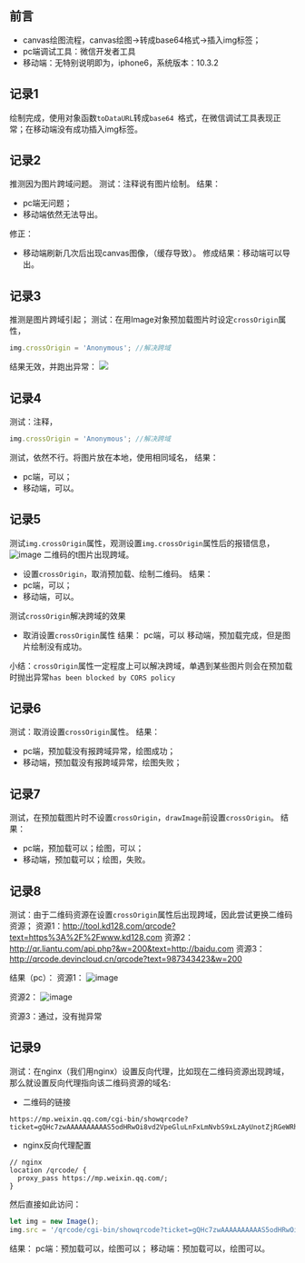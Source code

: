 ## 前言
- canvas绘图流程，canvas绘图->转成base64格式->插入img标签；
- pc端调试工具：微信开发者工具
- 移动端：无特别说明即为，iphone6，系统版本：10.3.2

## 记录1
绘制完成，使用对象函数`toDataURL`转成`base64 `格式，在微信调试工具表现正常；在移动端没有成功插入img标签。

## 记录2
推测因为图片跨域问题。
测试：注释说有图片绘制。
结果：
- pc端无问题；
- 移动端依然无法导出。

修正：
- 移动端刷新几次后出现canvas图像，（缓存导致）。
修成结果：移动端可以导出。

## 记录3
推测是图片跨域引起；
测试：在用Image对象预加载图片时设定`crossOrigin`属性，
```javascript
img.crossOrigin = 'Anonymous'; //解决跨域
```
结果无效，并跑出异常：
![](https://user-images.githubusercontent.com/25907273/32412931-3702a30c-c1cb-11e7-9208-eed326cc02fc.png)


## 记录4
测试：注释，
```javascript
img.crossOrigin = 'Anonymous'; //解决跨域
```
测试，依然不行。将图片放在本地，使用相同域名，
结果：
- pc端，可以；
- 移动端，可以。

## 记录5
测试`img.crossOrigin`属性，观测设置`img.crossOrigin`属性后的报错信息，
![image](https://user-images.githubusercontent.com/25907273/32415670-e6a694da-c202-11e7-9be2-d4377bd5c942.png)
二维码的t图片出现跨域。
- 设置`crossOrigin`，取消预加载、绘制二维码。
结果：
- pc端，可以；
- 移动端，可以。

测试`crossOrigin`解决跨域的效果
- 取消设置`crossOrigin`属性
结果：
pc端，可以
移动端，预加载完成，但是图片绘制没有成功。

小结：`crossOrigin`属性一定程度上可以解决跨域，单遇到某些图片则会在预加载时抛出异常`has been blocked by CORS policy`

## 记录6
测试：取消设置`crossOrigin`属性。
结果：
- pc端，预加载没有报跨域异常，绘图成功；
- 移动端，预加载没有报跨域异常，绘图失败；

## 记录7
测试，在预加载图片时不设置`crossOrigin`，`drawImage`前设置`crossOrigin`。
结果：
- pc端，预加载可以；绘图，可以；
- 移动端，预加载可以；绘图，失败。

## 记录8
测试：由于二维码资源在设置`crossOrigin`属性后出现跨域，因此尝试更换二维码资源；
资源1：http://tool.kd128.com/qrcode?text=https%3A%2F%2Fwww.kd128.com
资源2：http://qr.liantu.com/api.php?&w=200&text=http://baidu.com
资源3：http://qrcode.devincloud.cn/qrcode?text=987343423&w=200

结果（pc）：
资源1：
![image](https://user-images.githubusercontent.com/25907273/32416061-a04b6500-c208-11e7-94c6-8b68eb34914b.png)

资源2：
![image](https://user-images.githubusercontent.com/25907273/32416042-728b6aac-c208-11e7-8369-0c68f873b8dd.png)

资源3：通过，没有抛异常

## 记录9
测试：在nginx（我们用nginx）设置反向代理，比如现在二维码资源出现跨域，那么就设置反向代理指向该二维码资源的域名:
- 二维码的链接
```
https://mp.weixin.qq.com/cgi-bin/showqrcode?ticket=gQHc7zwAAAAAAAAAAS5odHRwOi8vd2VpeGluLnFxLmNvbS9xLzAyUnotZjRGeWRhYlUxMWxlME5xMW8AAgQpDQBaAwQsAQAA
```
- nginx反向代理配置
```
// nginx 
location /qrcode/ {
  proxy_pass https://mp.weixin.qq.com/;
}
```
然后直接如此访问：
```javascript
let img = new Image();
img.src = '/qrcode/cgi-bin/showqrcode?ticket=gQHc7zwAAAAAAAAAAS5odHRwOi8vd2VpeGluLnFxLmNvbS9xLzAyUnotZjRGeWRhYlUxMWxlME5xMW8AAgQpDQBaAwQsAQAA'
```
结果：
pc端：预加载可以，绘图可以；
移动端：预加载可以，绘图可以。


